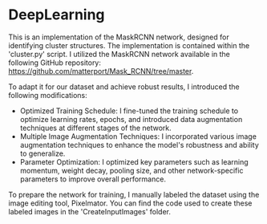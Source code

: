 # DeepLearning
This is an implementation of the MaskRCNN network, designed for identifying cluster structures. The implementation is contained within the 'cluster.py' script. I utilized the MaskRCNN network available in the following GitHub repository: https://github.com/matterport/Mask_RCNN/tree/master.

To adapt it for our dataset and achieve robust results, I introduced the following modifications:
  * Optimized Training Schedule: I fine-tuned the training schedule to optimize learning rates, epochs, and introduced data augmentation techniques at different stages of the network.
  * Multiple Image Augmentation Techniques: I incorporated various image augmentation techniques to enhance the model's robustness and ability to generalize.
  * Parameter Optimization: I optimized key parameters such as learning momentum, weight decay, pooling size, and other network-specific parameters to improve overall performance.

To prepare the network for training, I manually labeled the dataset using the image editing tool, Pixelmator. You can find the code used to create these labeled images in the 'CreateInputImages' folder.

